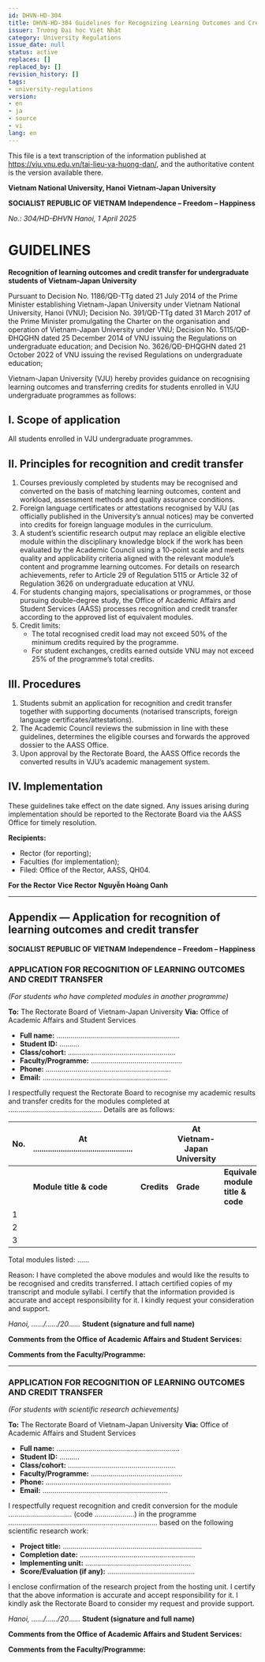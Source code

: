 ```yaml
---
id: DHVN-HD-304
title: DHVN-HD-304 Guidelines for Recognizing Learning Outcomes and Credit Transfer
issuer: Trường Đại học Việt Nhật
category: University Regulations
issue_date: null
status: active
replaces: []
replaced_by: []
revision_history: []
tags:
- university-regulations
version:
- en
- ja
- source
- vi
lang: en
---
```

This file is a text transcription of the information published at https://vju.vnu.edu.vn/tai-lieu-va-huong-dan/, and the authoritative content is the version available there.

**Vietnam National University, Hanoi**
**Vietnam-Japan University**

**SOCIALIST REPUBLIC OF VIETNAM**
**Independence – Freedom – Happiness**

*No.: 304/HD-ĐHVN*
*Hanoi, 1 April 2025*

# GUIDELINES

**Recognition of learning outcomes and credit transfer for undergraduate students of Vietnam-Japan University**

Pursuant to Decision No. 1186/QĐ-TTg dated 21 July 2014 of the Prime Minister establishing Vietnam-Japan University under Vietnam National University, Hanoi (VNU); Decision No. 391/QĐ-TTg dated 31 March 2017 of the Prime Minister promulgating the Charter on the organisation and operation of Vietnam-Japan University under VNU; Decision No. 5115/QĐ-ĐHQGHN dated 25 December 2014 of VNU issuing the Regulations on undergraduate education; and Decision No. 3626/QĐ-ĐHQGHN dated 21 October 2022 of VNU issuing the revised Regulations on undergraduate education;

Vietnam-Japan University (VJU) hereby provides guidance on recognising learning outcomes and transferring credits for students enrolled in VJU undergraduate programmes as follows:

## I. Scope of application

All students enrolled in VJU undergraduate programmes.

## II. Principles for recognition and credit transfer

1. Courses previously completed by students may be recognised and converted on the basis of matching learning outcomes, content and workload, assessment methods and quality assurance conditions.
2. Foreign language certificates or attestations recognised by VJU (as officially published in the University’s annual notices) may be converted into credits for foreign language modules in the curriculum.
3. A student’s scientific research output may replace an eligible elective module within the disciplinary knowledge block if the work has been evaluated by the Academic Council using a 10-point scale and meets quality and applicability criteria aligned with the relevant module’s content and programme learning outcomes. For details on research achievements, refer to Article 29 of Regulation 5115 or Article 32 of Regulation 3626 on undergraduate education at VNU.
4. For students changing majors, specialisations or programmes, or those pursuing double-degree study, the Office of Academic Affairs and Student Services (AASS) processes recognition and credit transfer according to the approved list of equivalent modules.
5. Credit limits:
   - The total recognised credit load may not exceed 50% of the minimum credits required by the programme.
   - For student exchanges, credits earned outside VNU may not exceed 25% of the programme’s total credits.

## III. Procedures

1. Students submit an application for recognition and credit transfer together with supporting documents (notarised transcripts, foreign language certificates/attestations).
2. The Academic Council reviews the submission in line with these guidelines, determines the eligible courses and forwards the approved dossier to the AASS Office.
3. Upon approval by the Rectorate Board, the AASS Office records the converted results in VJU’s academic management system.

## IV. Implementation

These guidelines take effect on the date signed. Any issues arising during implementation should be reported to the Rectorate Board via the AASS Office for timely resolution.

**Recipients:**
- Rector (for reporting);
- Faculties (for implementation);
- Filed: Office of the Rector, AASS, QH04.

**For the Rector**
**Vice Rector**
**Nguyễn Hoàng Oanh**

---

## Appendix — Application for recognition of learning outcomes and credit transfer

**SOCIALIST REPUBLIC OF VIETNAM**
**Independence – Freedom – Happiness**

### APPLICATION FOR RECOGNITION OF LEARNING OUTCOMES AND CREDIT TRANSFER
*(For students who have completed modules in another programme)*

**To:** The Rectorate Board of Vietnam-Japan University
**Via:** Office of Academic Affairs and Student Services

- **Full name:** ..............................................................
- **Student ID:** ..........
- **Class/cohort:** ......................................................
- **Faculty/Programme:** ..............................................
- **Phone:** ...............................................................
- **Email:** ...............................................................

I respectfully request the Rectorate Board to recognise my academic results and transfer credits for the modules completed at ............................................... Details are as follows:

| No. | At ............................................... | | At Vietnam-Japan University | |
| --- | --- | --- | --- | --- |
| | **Module title & code** | **Credits** | **Grade** | **Equivalent module title & code** | **Credits** |
| 1 | | | | | |
| 2 | | | | | |
| 3 | | | | | |

Total modules listed: ......

Reason: I have completed the above modules and would like the results to be recognised and credits transferred. I attach certified copies of my transcript and module syllabi. I certify that the information provided is accurate and accept responsibility for it. I kindly request your consideration and support.

*Hanoi, ……/……/20……*
**Student (signature and full name)**

**Comments from the Office of Academic Affairs and Student Services:**

**Comments from the Faculty/Programme:**

---

### APPLICATION FOR RECOGNITION OF LEARNING OUTCOMES AND CREDIT TRANSFER
*(For students with scientific research achievements)*

**To:** The Rectorate Board of Vietnam-Japan University
**Via:** Office of Academic Affairs and Student Services

- **Full name:** ..............................................................
- **Student ID:** ..........
- **Class/cohort:** ......................................................
- **Faculty/Programme:** ..............................................
- **Phone:** ...............................................................
- **Email:** ...............................................................

I respectfully request recognition and credit conversion for the module ................................ (code ....................) in the programme ........................................................................... based on the following scientific research work:

- **Project title:** ......................................................................
- **Completion date:** ..........................................................
- **Implementing unit:** .....................................................
- **Score/Evaluation (if any):** ............................................

I enclose confirmation of the research project from the hosting unit. I certify that the above information is accurate and accept responsibility for it. I kindly ask the Rectorate Board to consider my request and provide support.

*Hanoi, ……/……/20……*
**Student (signature and full name)**

**Comments from the Office of Academic Affairs and Student Services:**

**Comments from the Faculty/Programme:**